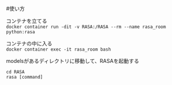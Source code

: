 
#使い方

コンテナを立てる  
`docker container run -dit -v RASA:/RASA --rm --name rasa_room python:rasa`

コンテナの中に入る  
`docker container exec -it rasa_room bash`

modelsがあるディレクトリに移動して、RASAを起動する  
```
cd RASA
rasa [command]
```
